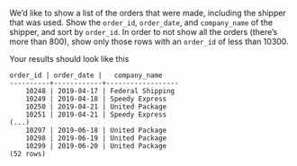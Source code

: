 
We’d like to show a list of the orders that were made, including the
shipper that was used. Show the `order_id`, `order_date`, and
`company_name` of the shipper, and sort by `order_id`.  In order to not show
all the orders (there’s more than 800), show only those rows with an
`order_id` of less than 10300.

Your results should look like this

```
order_id | order_date |   company_name
----------+------------+------------------
    10248 | 2019-04-17 | Federal Shipping
    10249 | 2019-04-18 | Speedy Express
    10250 | 2019-04-21 | United Package
    10251 | 2019-04-21 | Speedy Express
(...)
    10297 | 2019-06-18 | United Package
    10298 | 2019-06-19 | United Package
    10299 | 2019-06-20 | United Package
(52 rows)
```